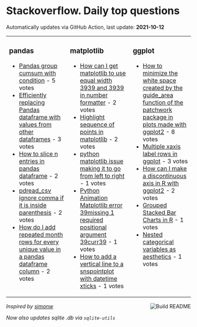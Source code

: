 # Stackoverflow. Daily top questions 

Automatically updates via GitHub Action, last update: **<!-- date starts -->2021-10-12<!-- date ends -->**


<table><tr><td valign="top" width="33%">

### pandas
<!-- pandas starts -->
* [Pandas group cumsum with condition](https://stackoverflow.com/questions/69546268/pandas-group-cumsum-with-condition) - 5 votes
* [Efficiently replacing Pandas dataframe with values from other dataframes](https://stackoverflow.com/questions/69540571/efficiently-replacing-pandas-dataframe-with-values-from-other-dataframes) - 3 votes
* [How to slice n entries in pandas dataframe](https://stackoverflow.com/questions/69533697/how-to-slice-n-entries-in-pandas-dataframe) - 2 votes
* [pdread_csv ignore comma if it is inside parenthesis](https://stackoverflow.com/questions/69541296/pd-read-csv-ignore-comma-if-it-is-inside-parenthesis) - 2 votes
* [How do I add repeated month rows for every unique value in a pandas dataframe column](https://stackoverflow.com/questions/69539063/how-do-i-add-repeated-month-rows-for-every-unique-value-in-a-pandas-dataframe-co) - 2 votes
<!-- pandas ends -->
</td><td valign="top" width="34%">


### matplotlib
<!-- matplotlib starts -->
* [How can I get matplotlib to use equal width 3939 and 3939 in number formatter](https://stackoverflow.com/questions/69537817/how-can-i-get-matplotlib-to-use-equal-width-and-in-number-formatter) - 2 votes
* [Highlight sequence of points in matplotlib](https://stackoverflow.com/questions/69537672/highlight-sequence-of-points-in-matplotlib) - 2 votes
* [python matplotlib issue making it to go from left to right](https://stackoverflow.com/questions/69539276/python-matplotlib-issue-making-it-to-go-from-left-to-right) - 1 votes
* [Python Animation Matplotlib error 39missing 1 required positional argument 39curr39](https://stackoverflow.com/questions/69545273/python-animation-matplotlib-error-missing-1-required-positional-argument-cur) - 1 votes
* [How to add a vertical line to a snspointplot with datetime xticks](https://stackoverflow.com/questions/69537579/how-to-add-a-vertical-line-to-a-sns-pointplot-with-datetime-xticks) - 1 votes
<!-- matplotlib ends -->
</td><td valign="top" width="34%">


### ggplot
<!-- ggplot2 starts -->
* [How to minimize the white space created by the guide_area function of the patchwork package in plots made with ggplot2](https://stackoverflow.com/questions/69535279/how-to-minimize-the-white-space-created-by-the-guide-area-function-of-the-patc) - 8 votes
* [Multiple xaxis label rows in ggplot](https://stackoverflow.com/questions/69536350/multiple-x-axis-label-rows-in-ggplot) - 3 votes
* [How can I make a discontinuous axis in R with ggplot2](https://stackoverflow.com/questions/69534248/how-can-i-make-a-discontinuous-axis-in-r-with-ggplot2) - 2 votes
* [Grouped Stacked Bar Charts in R](https://stackoverflow.com/questions/69544179/grouped-stacked-bar-charts-in-r) - 1 votes
* [Nested categorical variables as aesthetics](https://stackoverflow.com/questions/69542730/nested-categorical-variables-as-aesthetics) - 1 votes
<!-- ggplot2 ends -->
</td></tr></table>

<a href="https://github.com/hp0404/hp0404/actions"><img src="https://github.com/hp0404/hp0404/workflows/Build%20README/badge.svg" align="right" alt="Build README"></a> <p>*Inspired by  [simonw](https://github.com/simonw/simonw)*</p> <p> *Now also updates sqlite .db via `sqlite-utils`* </p>
